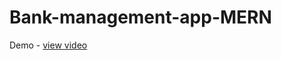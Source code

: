 # Bank-management-app-MERN
Demo - <a href="https://drive.google.com/file/d/1_UcztlyVZ_jhSTyXLTe0Y3FYTAO67TNh/view?usp=sharing">view video</a>
